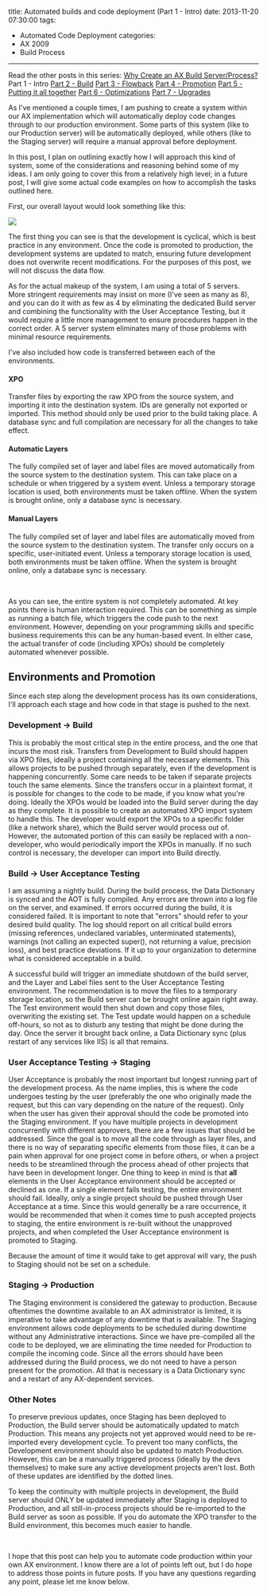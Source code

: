 title: Automated builds and code deployment (Part 1 - Intro)
date: 2013-11-20 07:30:00
tags:
 - Automated Code Deployment
categories:
 - AX 2009
 - Build Process
---
Read the other posts in this series:
[Why Create an AX Build Server/Process?](/2013/10/Why-create-an-AX-build-server-process)
Part 1 - Intro
[Part 2 - Build](/2013/12/Automated-builds-and-code-deployment-Part-2-Build/)
[Part 3 - Flowback](/2014/01/Automated-builds-and-code-deployment-Part-3-Flowback/)
[Part 4 - Promotion](/2014/10/Automated-builds-and-code-deployment-Part-4-Promotion/)
[Part 5 - Putting it all together](/2014/10/Automated-builds-and-code-deployment-Part-5-Putting-it-all-together/)
[Part 6 - Optimizations](/2014/12/Automated-builds-and-code-deployment-Part-6-Optimizations/)
[Part 7 - Upgrades](/2015/12/Automated-builds-and-code-deployment-Part-7-Upgrades/)
 
As I've mentioned a couple times, I am pushing to create a system within our AX implementation which will automatically deploy code changes through to our production environment. Some parts of this system (like to our Production server) will be automatically deployed, while others (like to the Staging server) will require a manual approval before deployment. 

In this post, I plan on outlining exactly how I will approach this kind of system, some of the considerations and reasoning behind some of my ideas. I am only going to cover this from a relatively high level; in a future post, I will give some actual code examples on how to accomplish the tasks outlined here. 

First, our overall layout would look something like this:

![](Flowchart.png)

The first thing you can see is that the development is cyclical, which is best practice in any environment. Once the code is promoted to production, the development systems are updated to match, ensuring future development does not overwrite recent modifications. For the purposes of this post, we will not discuss the data flow.

As for the actual makeup of the system, I am using a total of 5 servers. More stringent requirements may insist on more (I've seen as many as 8), and you can do it with as few as 4 by eliminating the dedicated Build server and combining the functionality with the User Acceptance Testing, but it would require a little more management to ensure procedures happen in the correct order. A 5 server system eliminates many of those problems with minimal resource requirements.

I've also included how code is transferred between each of the environments.

#### XPO
Transfer files by exporting the raw XPO from the source system, and importing it into the destination system. IDs are generally not exported or imported. This method should only be used prior to the build taking place. A database sync and full compilation are necessary for all the changes to take effect.

#### Automatic Layers
The fully compiled set of layer and label files are moved automatically from the source system to the destination system. This can take place on a schedule or when triggered by a system event. Unless a temporary storage location is used, both environments must be taken offline. When the system is brought online, only a database sync is necessary.

#### Manual Layers
The fully compiled set of layer and label files are automatically moved from the source system to the destination system. The transfer only occurs on a specific, user-initiated event. Unless a temporary storage location is used, both environments must be taken offline. When the system is brought online, only a database sync is necessary.

&nbsp;

As you can see, the entire system is not completely automated. At key points there is human interaction required. This can be something as simple as running a batch file, which triggers the code push to the next environment. However, depending on your programming skills and specific business requirements this can be any human-based event. In either case, the actual transfer of code (including XPOs) should be completely automated whenever possible. 

## Environments and Promotion

Since each step along the development process has its own considerations, I'll approach each stage and how code in that stage is pushed to the next. 

### Development → Build

This is probably the most critical step in the entire process, and the one that incurs the most risk. Transfers from Development to Build should happen via XPO files, ideally a project containing all the necessary elements. This allows projects to be pushed through separately, even if the development is happening concurrently. Some care needs to be taken if separate projects touch the same elements. Since the transfers occur in a plaintext format, it is possible for changes to the code to be made, if you know what you're doing. Ideally the XPOs would be loaded into the Build server during the day as they complete. It is possible to create an automated XPO import system to handle this. The developer would export the XPOs to a specific folder (like a network share), which the Build server would process out of. However, the automated portion of this can easily be replaced with a non-developer, who would periodically import the XPOs in manually. If no such control is necessary, the developer can import into Build directly.

### Build → User Acceptance Testing

I am assuming a nightly build. During the build process, the Data Dictionary is synced and the AOT is fully compiled. Any errors are thrown into a log file on the server, and examined. If errors occurred during the build, it is considered failed. It is important to note that "errors" should refer to your desired build quality. The log should report on all critical build errors (missing references, undeclared variables, unterminated statements), warnings (not calling an expected super(), not returning a value, precision loss), and best practice deviations. If it up to your organization to determine what is considered acceptable in a build. 

A successful build will trigger an immediate shutdown of the build server, and the Layer and Label files sent to the User Acceptance Testing environment. The recommendation is to move the files to a temporary storage location, so the Build server can be brought online again right away. The Test environment would then shut down and copy those files, overwriting the existing set. The Test update would happen on a schedule off-hours, so not as to disturb any testing that might be done during the day. Once the server it brought back online, a Data Dictionary sync (plus restart of any services like IIS) is all that remains.

### User Acceptance Testing → Staging

User Acceptance is probably the most important but longest running part of the development process. As the name implies, this is where the code undergoes testing by the user (preferably the one who originally made the request, but this can vary depending on the nature of the request). Only when the user has given their approval should the code be promoted into the Staging environment. If you have multiple projects in development concurrently with different approvers, there are a few issues that should be addressed. Since the goal is to move all the code through as layer files, and there is no way of separating specific elements from those files, it can be a pain when approval for one project come in before others, or when a project needs to be streamlined through the process ahead of other projects that have been in development longer. One thing to keep in mind is that **all** elements in the User Acceptance environment should be accepted or declined as one. If a single element fails testing, the entire environment should fail. Ideally, only a single project should be pushed through User Acceptance at a time. Since this would generally be a rare occurrence, it would be recommended that when it comes time to push accepted projects to staging, the entire environment is re-built without the unapproved projects, and when completed the User Acceptance environment is promoted to Staging.

Because the amount of time it would take to get approval will vary, the push to Staging should not be set on a schedule.

### Staging → Production

The Staging environment is considered the gateway to production. Because oftentimes the downtime available to an AX administrator is limited, it is imperative to take advantage of any downtime that is available. The Staging environment allows code deployments to be scheduled during downtime without any Administrative interactions. Since we have pre-compiled all the code to be deployed, we are eliminating the time needed for Production to compile the incoming code. Since all the errors should have been addressed during the Build process, we do not need to have a person present for the promotion. All that is necessary is a Data Dictionary sync and a restart of any AX-dependent services. 

### Other Notes

To preserve previous updates, once Staging has been deployed to Production, the Build server should be automatically updated to match Production. This means any projects not yet approved would need to be re-imported every development cycle. To prevent too many conflicts, the Development environment should also be updated to match Production. However, this can be a manually triggered process (ideally by the devs themselves) to make sure any active development projects aren't lost. Both of these updates are identified by the dotted lines.

To keep the continuity with multiple projects in development, the Build server should ONLY be updated immediately after Staging is deployed to Production, and all still-in-process projects should be re-imported to the Build server as soon as possible. If you do automate the XPO transfer to the Build environment, this becomes much easier to handle.

&nbsp;

I hope that this post can help you to automate code production within your own AX environment. I know there are a lot of points left out, but I do hope to address those points in future posts. If you have any questions regarding any point, please let me know below.